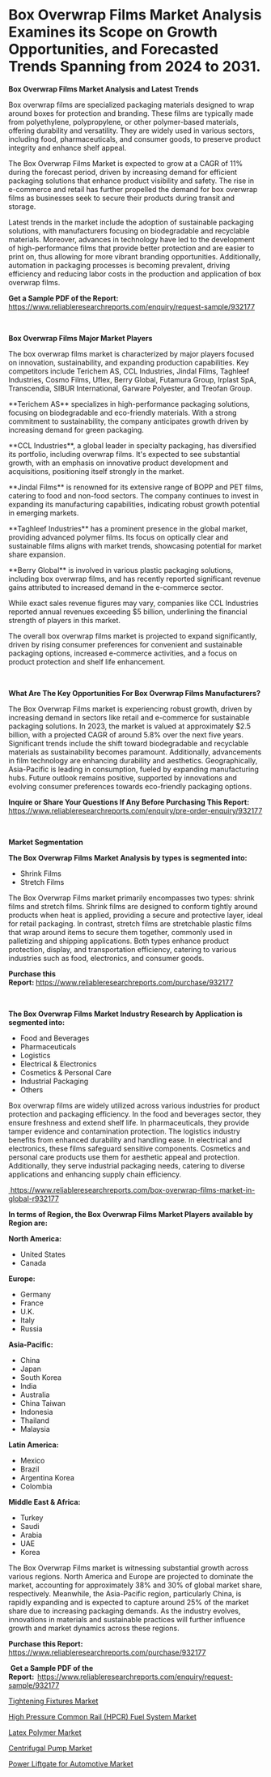 <p><h1>Box Overwrap Films Market Analysis Examines its Scope on Growth Opportunities, and Forecasted Trends Spanning from 2024 to 2031.</h1></p><p><strong>Box Overwrap Films Market Analysis and Latest Trends</strong></p>
<p><p>Box overwrap films are specialized packaging materials designed to wrap around boxes for protection and branding. These films are typically made from polyethylene, polypropylene, or other polymer-based materials, offering durability and versatility. They are widely used in various sectors, including food, pharmaceuticals, and consumer goods, to preserve product integrity and enhance shelf appeal.</p><p>The Box Overwrap Films Market is expected to grow at a CAGR of 11% during the forecast period, driven by increasing demand for efficient packaging solutions that enhance product visibility and safety. The rise in e-commerce and retail has further propelled the demand for box overwrap films as businesses seek to secure their products during transit and storage.</p><p>Latest trends in the market include the adoption of sustainable packaging solutions, with manufacturers focusing on biodegradable and recyclable materials. Moreover, advances in technology have led to the development of high-performance films that provide better protection and are easier to print on, thus allowing for more vibrant branding opportunities. Additionally, automation in packaging processes is becoming prevalent, driving efficiency and reducing labor costs in the production and application of box overwrap films.</p></p>
<p><strong>Get a Sample PDF of the Report:&nbsp;</strong> <a href="https://www.reliableresearchreports.com/enquiry/request-sample/932177">https://www.reliableresearchreports.com/enquiry/request-sample/932177</a></p>
<p>&nbsp;</p>
<p><strong>Box Overwrap Films Major Market Players</strong></p>
<p><p>The box overwrap films market is characterized by major players focused on innovation, sustainability, and expanding production capabilities. Key competitors include Terichem AS, CCL Industries, Jindal Films, Taghleef Industries, Cosmo Films, Uflex, Berry Global, Futamura Group, Irplast SpA, Transcendia, SIBUR International, Garware Polyester, and Treofan Group.</p><p>**Terichem AS** specializes in high-performance packaging solutions, focusing on biodegradable and eco-friendly materials. With a strong commitment to sustainability, the company anticipates growth driven by increasing demand for green packaging.</p><p>**CCL Industries**, a global leader in specialty packaging, has diversified its portfolio, including overwrap films. It's expected to see substantial growth, with an emphasis on innovative product development and acquisitions, positioning itself strongly in the market.</p><p>**Jindal Films** is renowned for its extensive range of BOPP and PET films, catering to food and non-food sectors. The company continues to invest in expanding its manufacturing capabilities, indicating robust growth potential in emerging markets.</p><p>**Taghleef Industries** has a prominent presence in the global market, providing advanced polymer films. Its focus on optically clear and sustainable films aligns with market trends, showcasing potential for market share expansion.</p><p>**Berry Global** is involved in various plastic packaging solutions, including box overwrap films, and has recently reported significant revenue gains attributed to increased demand in the e-commerce sector.</p><p>While exact sales revenue figures may vary, companies like CCL Industries reported annual revenues exceeding $5 billion, underlining the financial strength of players in this market.</p><p>The overall box overwrap films market is projected to expand significantly, driven by rising consumer preferences for convenient and sustainable packaging options, increased e-commerce activities, and a focus on product protection and shelf life enhancement.</p></p>
<p>&nbsp;</p>
<p><strong>What Are The Key Opportunities For Box Overwrap Films Manufacturers?</strong></p>
<p><p>The Box Overwrap Films market is experiencing robust growth, driven by increasing demand in sectors like retail and e-commerce for sustainable packaging solutions. In 2023, the market is valued at approximately $2.5 billion, with a projected CAGR of around 5.8% over the next five years. Significant trends include the shift toward biodegradable and recyclable materials as sustainability becomes paramount. Additionally, advancements in film technology are enhancing durability and aesthetics. Geographically, Asia-Pacific is leading in consumption, fueled by expanding manufacturing hubs. Future outlook remains positive, supported by innovations and evolving consumer preferences towards eco-friendly packaging options.</p></p>
<p><strong>Inquire or Share Your Questions If Any Before Purchasing This Report:</strong> <a href="https://www.reliableresearchreports.com/enquiry/pre-order-enquiry/932177">https://www.reliableresearchreports.com/enquiry/pre-order-enquiry/932177</a></p>
<p>&nbsp;</p>
<p><strong>Market Segmentation</strong></p>
<p><strong>The Box Overwrap Films Market Analysis by types is segmented into:</strong></p>
<p><ul><li>Shrink Films</li><li>Stretch Films</li></ul></p>
<p><p>The Box Overwrap Films market primarily encompasses two types: shrink films and stretch films. Shrink films are designed to conform tightly around products when heat is applied, providing a secure and protective layer, ideal for retail packaging. In contrast, stretch films are stretchable plastic films that wrap around items to secure them together, commonly used in palletizing and shipping applications. Both types enhance product protection, display, and transportation efficiency, catering to various industries such as food, electronics, and consumer goods.</p></p>
<p><strong>Purchase this Report:&nbsp;</strong><a href="https://www.reliableresearchreports.com/purchase/932177">https://www.reliableresearchreports.com/purchase/932177</a></p>
<p>&nbsp;</p>
<p><strong>The Box Overwrap Films Market Industry Research by Application is segmented into:</strong></p>
<p><ul><li>Food and Beverages</li><li>Pharmaceuticals</li><li>Logistics</li><li>Electrical & Electronics</li><li>Cosmetics & Personal Care</li><li>Industrial Packaging</li><li>Others</li></ul></p>
<p><p>Box overwrap films are widely utilized across various industries for product protection and packaging efficiency. In the food and beverages sector, they ensure freshness and extend shelf life. In pharmaceuticals, they provide tamper evidence and contamination protection. The logistics industry benefits from enhanced durability and handling ease. In electrical and electronics, these films safeguard sensitive components. Cosmetics and personal care products use them for aesthetic appeal and protection. Additionally, they serve industrial packaging needs, catering to diverse applications and enhancing supply chain efficiency.</p></p>
<p><a href="https://www.reliableresearchreports.com/box-overwrap-films-market-in-global-r932177">&nbsp;https://www.reliableresearchreports.com/box-overwrap-films-market-in-global-r932177</a></p>
<p><strong>In terms of Region, the Box Overwrap Films Market Players available by Region are:</strong></p>
<p>
    <p> <strong> North America: </strong>
        <ul>
            <li>United States</li>
            <li>Canada</li>
        </ul>
        </p> 
    <p> <strong> Europe: </strong>
        <ul>
            <li>Germany</li>
            <li>France</li>
            <li>U.K.</li>
            <li>Italy</li>
            <li>Russia</li>
        </ul>
        </p> 
    <p> <strong> Asia-Pacific: </strong>
        <ul>
            <li>China</li>
            <li>Japan</li>
            <li>South Korea</li>
            <li>India</li>
            <li>Australia</li>
            <li>China Taiwan</li>
            <li>Indonesia</li>
            <li>Thailand</li>
            <li>Malaysia</li>
        </ul>
        </p> 
    <p> <strong> Latin America: </strong>
        <ul>
            <li>Mexico</li>
            <li>Brazil</li>
            <li>Argentina Korea</li>
            <li>Colombia</li>
        </ul>
        </p> 
    <p> <strong> Middle East & Africa: </strong>
        <ul>
            <li>Turkey</li>
            <li>Saudi</li>
            <li>Arabia</li>
            <li>UAE</li>
            <li>Korea</li>
        </ul>
    </p>
    </p>
<p><p>The Box Overwrap Films market is witnessing substantial growth across various regions. North America and Europe are projected to dominate the market, accounting for approximately 38% and 30% of global market share, respectively. Meanwhile, the Asia-Pacific region, particularly China, is rapidly expanding and is expected to capture around 25% of the market share due to increasing packaging demands. As the industry evolves, innovations in materials and sustainable practices will further influence growth and market dynamics across these regions.</p></p>
<p><strong>Purchase this Report: </strong><a href="https://www.reliableresearchreports.com/purchase/932177">https://www.reliableresearchreports.com/purchase/932177</a></p>
<p>&nbsp;<strong>Get a Sample PDF of the Report:&nbsp;&nbsp;</strong><a href="https://www.reliableresearchreports.com/enquiry/request-sample/932177">https://www.reliableresearchreports.com/enquiry/request-sample/932177</a></p>
<p><strong></strong></p>
<p><p><a href="https://github.com/JakirUddin511/Market-Research-Report-List-1/blob/main/tightening-fixtures-market.md">Tightening Fixtures Market</a></p><p><a href="https://issuu.com/reportprime-2/docs/high-pressure-common-rail-hpcr-fuel_9e24e8e3c5ca91">High Pressure Common Rail (HPCR) Fuel System Market</a></p><p><a href="https://www.linkedin.com/pulse/strategic-roadmap-global-latex-polymer-market-insights-opportunities-erh7f?trackingId=bydboLoIQfmwuzdBQpDcZA%3D%3D">Latex Polymer Market</a></p><p><a href="https://medium.com/@laurenhowell65/the-centrifugal-pump-market-report-analyzes-important-operational-and-performance-data-so-one-may-3ff6d957ba33">Centrifugal Pump Market</a></p><p><a href="https://issuu.com/reportprime-2/docs/power-liftgate-for-automotive-marke_4392be0ac966e1">Power Liftgate for Automotive Market</a></p></p>